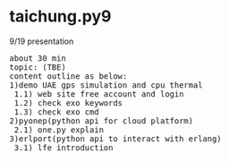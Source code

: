 # taichung.py9
9/19 presentation

<pre>
about 30 min
topic: (TBE)
content outline as below:
1)demo UAE gps simulation and cpu thermal
 1.1) web site free account and login
 1.2) check exo keywords
 1.3) check exo cmd
2)pyonep(python api for cloud platform)
 2.1) one.py explain
3)erlport(python api to interact with erlang)
 3.1) lfe introduction
</pre>
